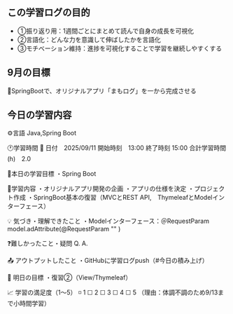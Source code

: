 ## この学習ログの目的
* ①振り返り用：1週間ごとにまとめて読んで自身の成長を可視化
* ②言語化：どんな力を意識して伸ばしたかを言語化
* ③モチベーション維持：進捗を可視化することで学習を継続しやすくする

## 9月の目標
📝SpringBootで、オリジナルアプリ「まもログ」を一から完成させる

## 今日の学習内容
⚙️言語 Java,Spring Boot

🕐学習時間
📅 日付　2025/09/11
開始時刻　13:00
終了時刻  15:00
合計学習時間(h)　2.0

🎯本日の学習目標
・Spring Boot

📝学習内容
・オリジナルアプリ開発の企画
・アプリの仕様を決定
・プロジェクト作成
・SpringBoot基本の復習（MVCとREST API,　ThymeleafとModelインターフェース）

💡 気づき・理解できたこと
・Modelインターフェース：＠RequestParam
  model.adAttribute(@RequestParam "" )

❓難しかったこと・疑問
Q. 
A. 

📤 アウトプットしたこと
・GitHubに学習ログpush（#今日の積み上げ）

🌱 明日の目標
・復習②（View/Thymeleaf）

📈 学習の満足度（1〜5）
◽️ 1 ☐ 2 ☐ 3 ☐ 4 ☐ 5
（理由：体調不調のため9/13まで小時間学習）